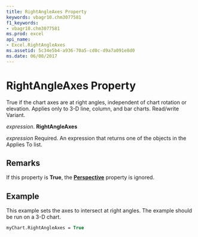 ```yaml
---
title: RightAngleAxes Property
keywords: vbagr10.chm3077581
f1_keywords:
- vbagr10.chm3077581
ms.prod: excel
api_name:
- Excel.RightAngleAxes
ms.assetid: 5c34e5b4-a936-70a5-cd0c-d9a7a091e8d0
ms.date: 06/08/2017
---
```



# RightAngleAxes Property

True if the chart axes are at right angles, independent of chart rotation or elevation. Applies only to 3-D line, column, and bar charts. Read/write Variant.

 _expression_. **RightAngleAxes**

 _expression_ Required. An expression that returns one of the objects in the Applies To list.


## Remarks

If this property is  **True**, the  **[Perspective](perspective-property.md)** property is ignored.


## Example

This example sets the axes to intersect at right angles. The example should be run on a 3-D chart.


```vb
myChart.RightAngleAxes = True
```


